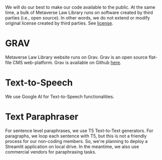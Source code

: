We will do our best to make our code available to the public. At the same time, a bulk of Metaverse Law Library runs on software created by third parties (i.e., open source). In other words, we do not extend or modify original license created by third parties. See <a href="https://github.com/metaverselaw/lawlib/blob/main/LICENSE">license</a>.

# GRAV
Metaverse Law Library website runs on Grav. Grav is an open source flat-file CMS web-platform. Grav is available on Github <a href="https://github.com/getgrav/grav" target="_blank">here</a>.

# Text-to-Speech
We use Google AI for Text-to-Speech functionalities.

# Text Paraphraser
For sentence level paraphrases, we use T5 Text-to-Text generators. For paragraphs, we loop each sentence with T5, but this is not a friendly process for our non-coding members. So, we're planning to deploy a <h ref="https://streamlit.io" target="_blank">Streamlit</a> application on local drive. In the meantime, we also use commercial vendors for paraphrasing tasks.
